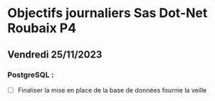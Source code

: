 # Objectifs journaliers Sas Dot-Net Roubaix P4

## Vendredi 25/11/2023

### PostgreSQL :

- [ ] Finaliser la mise en place de la base de données fournie la veille
